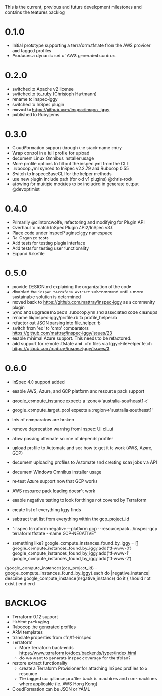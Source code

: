 This is the current, previous and future development milestones and contains the features backlog.

# 0.1.0 #
* Initial prototype supporting a terraform.tfstate from the AWS provider and tagged profiles
* Produces a dynamic set of AWS generated controls

# 0.2.0 #
* switched to Apache v2 license
* switched to to_ruby (Christoph Hartmann)
* rename to inspec-iggy
* switched to InSpec plugin
* moved to https://github.com/inspec/inspec-iggy
* published to Rubygems

# 0.3.0 #
* CloudFormation support through the stack-name entry
* Wrap control in a full profile for upload
* document Linux Omnibus installer usage
* More profile options to fill out the inspec.yml from the CLI
* .rubocop.yml synced to InSpec v2.2.79 and Rubocop 0.55
* Switch to Inspec::BaseCLI for the helper methods
* use new plugin include path (for old v1 plugins) @chris-rock
* allowing for multiple modules to be included in generate output @devoptimist

# 0.4.0 #
* Primarily @clintoncwolfe, refactoring and modifying for Plugin API
* Overhaul to match InSpec Plugin API2/InSpec v3.0
* Place code under InspecPlugins::Iggy namespace
* Re-Organize tests
* Add tests for testing plugin interface
* Add tests for testing user functionality
* Expand Rakefile

# 0.5.0
* provide DESIGN.md explaining the organization of the code
* disabled the `inspec terraform extract` subcommand until a more sustainable solution is determined
* moved back to https://github.com/mattray/inspec-iggy as a community plugin
* Sync and upgrade InSpec's .rubocop.yml and associated code cleanups
* rename lib/inspec-iggy/profile.rb to profile_helper.rb
* refactor out JSON parsing into file_helper.rb
* switch from 'eq' to 'cmp' comparators https://github.com/mattray/inspec-iggy/issues/23
* enable minimal Azure support. This needs to be refactored.
* add support for remote .tfstate and .cfn files via Iggy::FileHelper.fetch https://github.com/mattray/inspec-iggy/issues/3

# 0.6.0
* InSpec 4.0 support added
* enable AWS, Azure, and GCP platform and resource pack support

* google_compute_instance expects a :zone=>'australia-southeast1-c'
* google_compute_target_pool expects a :region=>'australia-southeast1'
* lots of comparators are broken

* remove deprecation warning from Inspec::UI cli_ui

* allow passing alternate source of depends profiles
* upload profile to Automate and see how to get it to work (AWS, Azure, GCP)
* document uploading profiles to Automate and creating scan jobs via API
* document Windows Omnibus installer usage

* re-test Azure support now that GCP works
* AWS resource pack loading doesn't work

* enable negative testing to look for things not covered by Terraform
 * create list of everything Iggy finds
 * subtract that list from everything within the gcp_project_id
 * "inspec terraform negative --platform gcp --resourcepack ../inspec-gcp terraform.tfstate --name GCP-NEGATIVE"
 * something like?
  google_compute_instances_found_by_iggy = []
  google_compute_instances_found_by_iggy.add('tf-www-0')
  google_compute_instances_found_by_iggy.add('tf-www-1')
  google_compute_instances_found_by_iggy.add('tf-www-2')

  (google_compute_instances(gcp_project_id) - google_compute_instances_found_by_iggy).each do |negative_instance|
    describe google_compute_instance(negative_instance) do
      it { should not exist }
    end
  end

# BACKLOG #

* Terraform 0.12 support
* Habitat packaging
* Rubocop the generated profiles
* ARM templates
* translate properties from cfn/tf->inspec
* Terraform
  * More Terraform back-ends https://www.terraform.io/docs/backends/types/index.html
  * do we want to generate inspec coverage for the tfplan?
* restore extract functionality
  * create a Terraform Provisioner for attaching InSpec profiles to a resource
  * Tie tagged compliance profiles back to machines and non-machines where applicable (ie. AWS Hong Kong)
* CloudFormation can be JSON or YAML
